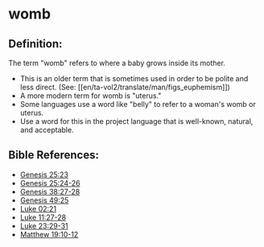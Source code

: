 # womb #

## Definition: ##

The term "womb" refers to where a baby grows inside its mother.

* This is an older term that is sometimes used in order to be polite and less direct. (See: [[en/ta-vol2/translate/man/figs_euphemism]])
* A more modern term for womb is "uterus."
* Some languages use a word like "belly" to refer to a woman's womb or uterus.
* Use a word for this in the project language that is well-known, natural, and acceptable.

## Bible References: ##

* [Genesis 25:23](en/tn/gen/help/25/23)
* [Genesis 25:24-26](en/tn/gen/help/25/24)
* [Genesis 38:27-28](en/tn/gen/help/38/27)
* [Genesis 49:25](en/tn/gen/help/49/25)
* [Luke 02:21](en/tn/luk/help/02/21)
* [Luke 11:27-28](en/tn/luk/help/11/27)
* [Luke 23:29-31](en/tn/luk/help/23/29)
* [Matthew 19:10-12](en/tn/mat/help/19/10)